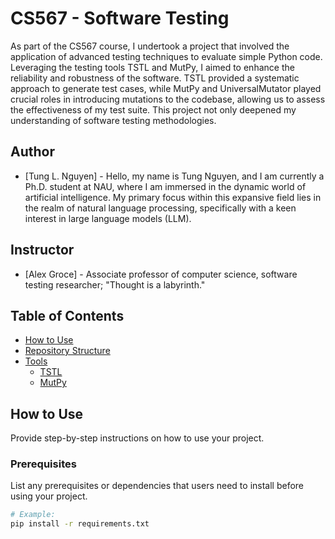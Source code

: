 # CS567 - Software Testing
As part of the CS567 course, I undertook a project that involved the application of advanced testing techniques to evaluate simple Python code. Leveraging the testing tools TSTL and MutPy, I aimed to enhance the reliability and robustness of the software. TSTL provided a systematic approach to generate test cases, while MutPy and UniversalMutator played crucial roles in introducing mutations to the codebase, allowing us to assess the effectiveness of my test suite. This project not only deepened my understanding of software testing methodologies.

## Author
- [Tung L. Nguyen] - Hello, my name is Tung Nguyen, and I am currently a Ph.D. student at NAU, where I am immersed in the dynamic world of artificial intelligence. My primary focus within this expansive field lies in the realm of natural language processing, specifically with a keen interest in large language models (LLM).

## Instructor
- [Alex Groce] - Associate professor of computer science, software testing researcher; "Thought is a labyrinth."

## Table of Contents
- [How to Use](#how-to-use)
- [Repository Structure](#repository-structure)
- [Tools](#tools)
  - [TSTL](#tstl)
  - [MutPy](#mutpy)

## How to Use
Provide step-by-step instructions on how to use your project.

### Prerequisites

List any prerequisites or dependencies that users need to install before using your project.

```bash
# Example:
pip install -r requirements.txt
```
